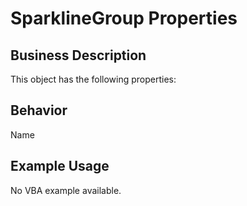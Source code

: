 # SparklineGroup Properties

## Business Description
This object has the following properties:

## Behavior
Name

## Example Usage
No VBA example available.